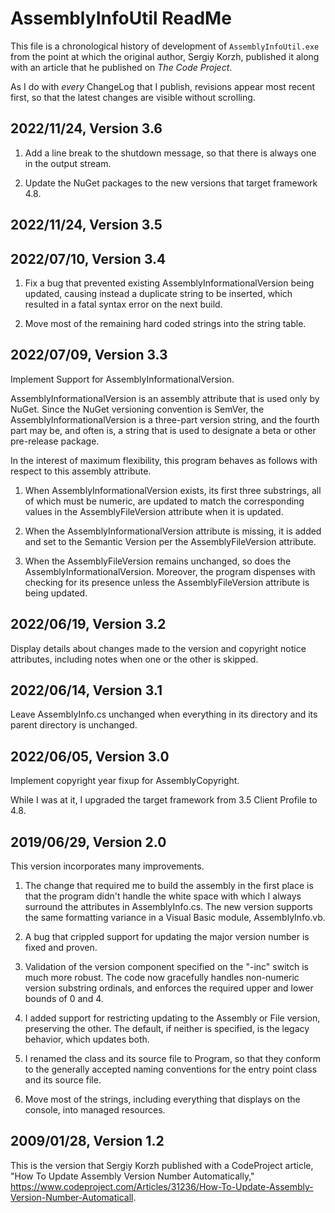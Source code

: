 # AssemblyInfoUtil ReadMe

This file is a chronological history of development of `AssemblyInfoUtil.exe`
from the point at which the original author, Sergiy Korzh, published it along
with an article that he published on _The Code Project_.

As I do with _every_ ChangeLog that I publish, revisions appear most recent
first, so that the latest changes are visible without scrolling.

## 2022/11/24, Version 3.6

1. Add a line break to the shutdown message, so that there is always one in the
output stream.

2. Update the NuGet packages to the new versions that target framework 4.8.

## 2022/11/24, Version 3.5
## 2022/07/10, Version 3.4

1. Fix a bug that prevented existing AssemblyInformationalVersion being updated,
causing instead a duplicate string to be inserted, which resulted in a fatal
syntax error on the next build.

2. Move most of the remaining hard coded strings into the string table.

## 2022/07/09, Version 3.3

Implement Support for AssemblyInformationalVersion.

AssemblyInformationalVersion is an assembly attribute that is used only by NuGet.
Since the NuGet versioning convention is SemVer, the AssemblyInformationalVersion
is a three-part version string, and the fourth part may be, and often is, a
string that is used to designate a beta or other pre-release package.

In the interest of maximum flexibility, this program behaves as follows with
respect to this assembly attribute.

1. When AssemblyInformationalVersion exists, its first three substrings, all of
which must be numeric, are updated to match the corresponding values in the
AssemblyFileVersion attribute when it is updated.

2. When the AssemblyInformationalVersion attribute is missing, it is added and
set to the Semantic Version per the AssemblyFileVersion attribute.

3) When the AssemblyFileVersion remains unchanged, so does the
AssemblyInformationalVersion. Moreover, the program dispenses with checking for its
presence unless the AssemblyFileVersion attribute is being updated.

## 2022/06/19, Version 3.2

Display details about changes made to the version and copyright notice attributes, including notes when one or the other is skipped.

## 2022/06/14, Version 3.1

Leave AssemblyInfo.cs unchanged when everything in its directory and its parent directory is unchanged.

## 2022/06/05, Version 3.0

Implement copyright year fixup for AssemblyCopyright.

While I was at it, I upgraded the target framework from 3.5 Client Profile to 4.8.

## 2019/06/29, Version 2.0

This version incorporates many improvements.

1) The change that required me to build the assembly in the first place is that the program didn't handle the white space with which I always surround the attributes in AssemblyInfo.cs. The new version supports the same formatting variance in a Visual Basic module, AssemblyInfo.vb.

2) A bug that crippled support for updating the major version number is fixed and proven.

3) Validation of the version component specified on the "-inc" switch is much more robust. The code now gracefully handles non-numeric version substring ordinals, and enforces the required upper and lower bounds of 0 and 4.

4) I added support for restricting updating to the Assembly or File version, preserving the other. The default, if neither is specified, is the legacy behavior, which updates both.

5) I renamed the class and its source file to Program, so that they conform to the generally accepted naming conventions for the entry point class and its source file.

6) Move most of the strings, including everything that displays on the console, into managed resources.

## 2009/01/28, Version 1.2

This is the version that Sergiy Korzh published with a CodeProject article, "How To Update Assembly Version Number Automatically," <https://www.codeproject.com/Articles/31236/How-To-Update-Assembly-Version-Number-Automaticall>.
